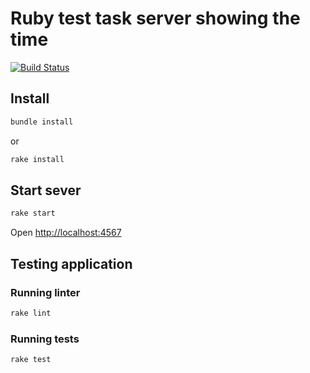 # Ruby test task server showing the time

[![Build Status](https://travis-ci.org/krivtsov/simple-server.svg?branch=master)](https://travis-ci.org/krivtsov/simple-server)

## Install

```bash
bundle install
```

or

```bash
rake install
```

## Start sever

```bash
rake start
```

Open <http://localhost:4567>

## Testing application

### Running linter

```bash
rake lint
```

### Running tests

```bash
rake test
```

